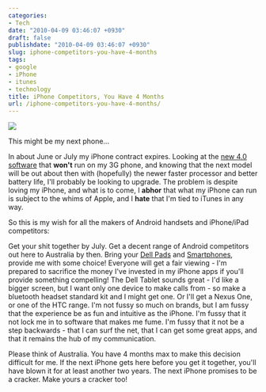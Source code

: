 ```yaml
---
categories:
- Tech
date: "2010-04-09 03:46:07 +0930"
draft: false
publishdate: "2010-04-09 03:46:07 +0930"
slug: iphone-competitors-you-have-4-months
tags:
- google
- iPhone
- itunes
- technology
title: iPhone Competitors, You Have 4 Months
url: /iphone-competitors-you-have-4-months/
---
```

![](https://turbo.geekorium.com.au/images/Dell-Mini-5-No-Watermark.jpg)

This might be my next phone...

In about June or July my iPhone contract expires. Looking at the [new
4.0
software](http://techcrunch.com/2010/04/08/iphone-os-4-developer-preview-brings-multitasking-and-more-to-the-iphone/)
that **won't** run on my 3G phone, and knowing that the next model will
be out about then with (hopefully) the newer faster processor and better
battery life, I'll probably be looking to upgrade. The problem is
despite loving my iPhone, and what is to come, I **abhor** that what my
iPhone can run is subject to the whims of Apple, and I **hate** that I'm
tied to iTunes in any way.

So this is my wish for all the makers of Android handsets and
iPhone/iPad competitors:

Get your shit together by July. Get a decent range of Android
competitors out here to Australia by then. Bring your [Dell
Pads](http://nexus404.com/Blog/2010/04/08/dell-changing-strategy-for-dell-mini-5-after-going-after-the-ipad-dell-now-distancing-their-pending-android-tablet-from-apples-tablet/)
and
[Smartphones](http://nexus404.com/Blog/2010/01/07/dell-confirms-mini-3-android-smartphone-5-inch-tablet-5-inch-tablet-new-inspiron-studio-alienware-pcs-get-previewed/),
provide me with some choice! Everyone will get a fair viewing - I'm
prepared to sacrifice the money I've invested in my iPhone apps if
you'll provide something compelling! The Dell Tablet sounds great - I'd
like a bigger screen, but I want only one device to make calls from - so
make a bluetooth headset standard kit and I might get one. Or I'll get a
Nexus One, or one of the HTC range. I'm not fussy so much on brands, but
I am fussy that the experience be as fun and intuitive as the iPhone.
I'm fussy that it not lock me in to software that makes me fume. I'm
fussy that it not be a step backwards - that I can surf the net, that I
can get some great apps, and that it remains the hub of my
communication.

Please think of Australia. You have 4 months max to make this decision
difficult for me. If the next iPhone gets here before you get it
together, you'll have blown it for at least another two years. The next
iPhone promises to be a cracker. Make yours a cracker too!